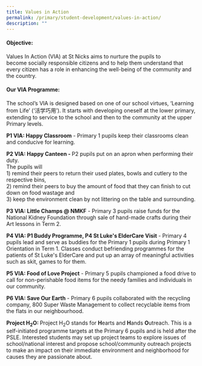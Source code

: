 ```yaml
---
title: Values in Action
permalink: /primary/student-development/values-in-action/
description: ""
---
```

<h4><strong>Objective:</strong></h4>
<p>Values In Action (VIA) at St Nicks aims to nurture the pupils to become&nbsp;socially responsible citizens and to help them understand that every citizen has a role in&nbsp;enhancing the well-being of the community and the country.</p>
<h4><strong>Our VIA Programme:</strong></h4>
<p>The school&rsquo;s VIA is designed based on one of our school virtues, &lsquo;Learning from Life&rsquo;&nbsp;(&lsquo;活学巧用&rsquo;). It starts with developing oneself at the lower primary, extending to service to&nbsp;the school and then to the community at the upper Primary levels.</p>
<p><strong>P1 VIA: Happy Classroom</strong>&nbsp;- Primary 1 pupils keep their classrooms clean and&nbsp;conducive for learning.</p>
<p><strong>P2 VIA: Happy Canteen -&nbsp;</strong>P2 pupils put on an apron when performing their duty.&nbsp;<br />The pupils will<br />1) remind their peers to return their used plates, bowls and cutlery to the respective bins,<br />2) remind their peers to buy the amount of food that they can finish to cut down on food wastage and<br />3) keep the environment clean by not littering on the table and surrounding.</p>
<p><strong>P3 VIA: Little Champs @ NMKF</strong>&nbsp;- Primary 3 pupils raise funds for the National Kidney Foundation through sale of hand-made crafts during their Art lessons in Term 2.</p>
<p><strong>P4 VIA: P1 Buddy Programme</strong><strong>, P4&nbsp;</strong><strong>St Luke's ElderCare</strong><strong>&nbsp;Visit</strong> - Primary 4 pupils lead and serve as buddies for the Primary 1 pupils during Primary 1 Orientation in Term 1. Classes conduct befriending programmes for the patients of&nbsp;St Luke's ElderCare&nbsp;and put up an array of meaningful activities such as skit, games to for them.</p>
<p><strong>P5 VIA: Food of Love Project</strong>&nbsp;- Primary 5 pupils championed a food drive to call for non-perishable food items for the needy&nbsp;families and individuals in our community.</p>
<p><strong>P6 VIA: Save Our Earth</strong>&nbsp;- Primary 6 pupils collaborated with the recycling company,&nbsp;800 Super Waste Management to collect recyclable items from the flats in our neighbourhood.</p>
<p><strong>Project H<sub>2</sub>O:&nbsp;</strong>Project H<sub>2</sub>O stands for&nbsp;<strong>H</strong>earts and&nbsp;<strong>H</strong>ands&nbsp;<strong>O</strong>utreach. This is a self-initiated programme targets at the Primary 6 pupils and is held after the PSLE. Interested students may set up project teams to explore issues of school/national interest and propose school/community outreach projects to make an impact on their immediate environment and neighborhood for causes they are passionate about.&nbsp;</p>